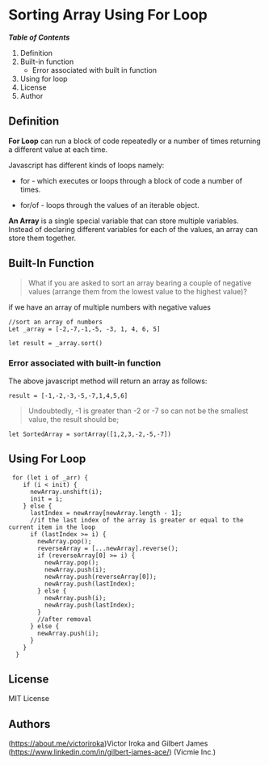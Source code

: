 # Sorting Array Using For Loop

_**Table of Contents**_
1. Definition
2. Built-in function
    * Error associated with built in function
3. Using for loop
4. License
5. Author

## Definition

**For Loop** can run a block of code repeatedly or a   number of times returning a different value at each time.

Javascript has different kinds of loops namely:
* for - which executes or loops through a block of code  a number of times.
<!-- * for/in - loops through propeties of an object. -->
* for/of - loops through the values of an iterable object.

**An Array** is a single special variable that can store multiple variables.
Instead of declaring different variables for each of the values, an array can store them together.

## Built-In Function

> What if you are asked to sort an array bearing a couple of negative values (arrange them from the lowest value to the highest value)?

if we have an array of multiple numbers with negative values
```
//sort an array of numbers
Let _array = [-2,-7,-1,-5, -3, 1, 4, 6, 5]

let result = _array.sort()
```
### Error associated with built-in function

The above javascript method will return an array as follows:

```
result = [-1,-2,-3,-5,-7,1,4,5,6]
```
> Undoubtedly, -1 is greater than -2 or -7 so can not be the smallest value, the result should be;

```
let SortedArray = sortArray([1,2,3,-2,-5,-7])

```

## Using For Loop

```
 for (let i of _arr) {
    if (i < init) {
      newArray.unshift(i);
      init = i;
    } else {
      lastIndex = newArray[newArray.length - 1];
      //if the last index of the array is greater or equal to the current item in the loop
      if (lastIndex >= i) {
        newArray.pop();
        reverseArray = [...newArray].reverse();
        if (reverseArray[0] >= i) {
          newArray.pop();
          newArray.push(i);
          newArray.push(reverseArray[0]);
          newArray.push(lastIndex);
        } else {
          newArray.push(i);
          newArray.push(lastIndex);
        }
        //after removal
      } else {
        newArray.push(i);
      }
    }
  }
```

## License

MIT License

## Authors

(https://about.me/victoriroka)Victor Iroka and Gilbert James (https://www.linkedin.com/in/gilbert-james-ace/)
(Vicmie Inc.) 


